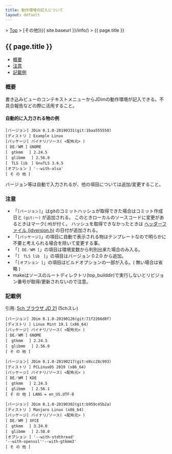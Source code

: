 ```yaml
---
title: 動作環境の記入について
layout: default
---
```


&gt; [Top](../) &gt; [その他]({{ site.baseurl }}/info/) &gt; {{ page.title }}

## {{ page.title }}

- [概要](#abstract)
- [注意](#note)
- [記載例](#example)


<a name="abstract"></a>
### 概要

書き込みビューのコンテキストメニューからJDimの動作環境が記入できる。不具合報告などの際に活用すること。

#### 自動的に入力される物の例
```
[バージョン] JDim 0.1.0-20190331(git:1baa555550)
[ディストリ ] Example Linux
[パッケージ] バイナリ/ソース( <配布元> )
[ DE／WM ] GNOME
[　gtkmm 　] 2.24.5
[　glibmm 　] 2.56.0
[　TLS lib　] GnuTLS 3.6.5
[オプション ] '--with-alsa'
[ そ の 他 ]
```

バージョン等は自動で入力されるが、他の項目については追加/変更すること。


<a name="note"></a>
### 注意

- 「`[バージョン]`」はgitのコミットハッシュが取得できた場合はコミット作成日と `(git:〜)` が追加される。
  このときローカルのソースコードに変更があるときはマーク(`:M`)が付く。
  ハッシュを取得できなかったときは [ヘッダーファイル (jdversion.h)][jdversion] の日付が追加される。
- 「`[パッケージ]`」の項目に自動で表示される物はテンプレートなので明らかに不要と考えられる場合を除いて変更する事。
- 「`[ DE／WM ]`」の項目は環境変数から判別出来た場合のみ入る。
- 「`[　TLS lib　]`」の項目はバージョン 0.2.0 から追加。
- 「`[オプション ]`」の項目はビルドオプションの一部が入る。( 無い場合は省略 )
- makeはソースのルートディレクトリ(top\_builddir)で実行しないとリビジョン番号が取得/更新されないので注意。


<a name="example"></a>
### 記載例
引用: [5ch ブラウザ JD 21][thread] (5chスレ)

```
[バージョン] JDim 0.1.0-20190126(git:71f2266d0f)
[ディストリ ] Linux Mint 19.1 (x86_64)
[パッケージ] バイナリ/ソース( <配布元> )
[ DE／WM ] GNOME
[　gtkmm 　] 2.24.5
[　glibmm 　] 2.56.0
[ そ の 他 ]
```

```
[バージョン] JDim 0.1.0-20190217(git:e8cc28c993)
[ディストリ ] PCLinuxOS 2019 (x86_64)
[パッケージ] バイナリ/ソース( <配布元> )
[ DE／WM ] KDE
[　gtkmm 　] 2.24.5
[　glibmm 　] 2.56.1
[ そ の 他 ] LANG = en_US.UTF-8
```

```
[バージョン] JDim 0.1.0-20190302(git:b959c45b2a)
[ディストリ ] Manjaro Linux (x86_64)
[パッケージ] バイナリ/ソース( <配布元> )
[ DE／WM ] XFCE
[　gtkmm 　] 3.24.0
[　glibmm 　] 2.58.0
[オプション ] '--with-stdthread'
'--with-openssl''--with-gtkmm3'
[ そ の 他 ]
```


[jdversion]: https://github.com/JDimproved/JDim/tree/master/src/jdversion.h "JDim/jdversion.h at master"
[thread]: https://mao.5ch.net/test/read.cgi/linux/1540656394/
